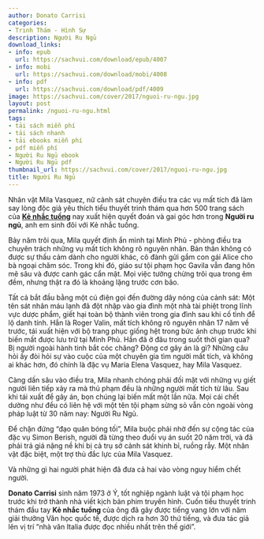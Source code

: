 ```yaml
---
author: Donato Carrisi
categories:
- Trinh Thám - Hình Sự
description: Người Ru Ngủ
download_links:
- info: epub
  url: https://sachvui.com/download/epub/4007
- info: mobi
  url: https://sachvui.com/download/mobi/4008
- info: pdf
  url: https://sachvui.com/download/pdf/4009
image: https://sachvui.com/cover/2017/nguoi-ru-ngu.jpg
layout: post
permalink: /nguoi-ru-ngu.html
tags:
- tải sách miễn phí
- tải sách nhanh
- tải ebooks miễn phí
- pdf miễn phí
- Người Ru Ngủ ebook
- Người Ru Ngủ pdf
thumbnail_url: https://sachvui.com/cover/2017/nguoi-ru-ngu.jpg
title: Người Ru Ngủ
---
```


 <div class="item-desc text-justify"> <p>Nhân vật Mila Vasquez, nữ cảnh sát chuyên điều tra các vụ mất tích đã làm say lòng độc giả yêu thích tiểu thuyết trinh thám qua hơn 500 trang sách của <a target="_blank" href="https://sachvui.com/ebook/ke-nhac-tuong.577.html"><strong>Kẻ nhắc tuồng</strong></a> nay xuất hiện quyết đoán và gai góc hơn trong <strong>Người ru ngủ</strong>, anh em sinh đôi với Kẻ nhắc tuồng.</p><p>Bảy năm trôi qua, Mila quyết định ẩn mình tại Minh Phủ - phòng điều tra chuyên trách những vụ mất tích không rõ nguyên nhân. Bản thân không có được sự thấu cảm dành cho người khác, cô đành gửi gắm con gái Alice cho bà ngoại chăm sóc. Trong khi đó, giáo sư tội phạm học Gavila vẫn đang hôn mê sâu và được canh gác cẩn mật. Mọi việc tưởng chừng trôi qua trong êm đềm, nhưng thật ra đó là khoảng lặng trước cơn bão.</p><p>Tất cả bắt đầu bằng một cú điện gọi đến đường dây nóng của cảnh sát: Một tên sát nhân máu lạnh đã đột nhập vào gia đình một nhà tài phiệt trong lĩnh vực dược phẩm, giết hại toàn bộ thành viên trong gia đình sau khi cố tình để lộ danh tính. Hắn là Roger Valin, mất tích không rõ nguyên nhân 17 năm về trước, tái xuất hiện với bộ trang phục giống hệt trong bức ảnh chụp trước khi biến mất được lưu trữ tại Minh Phủ. Hắn đã ở đâu trong suốt thời gian qua? Bị người ngoài hành tinh bắt cóc chăng? Động cơ gây án là gì? Những câu hỏi ấy đòi hỏi sự vào cuộc của một chuyên gia tìm người mất tích, và không ai khác hơn, đó chính là đặc vụ Maria Elena Vasquez, hay Mila Vasquez.</p><p>Càng dấn sâu vào điều tra, Mila nhanh chóng phải đối mặt với những vụ giết người liên tiếp xảy ra mà thủ phạm đều là những người mất tích từ lâu. Sau khi tái xuất để gây án, bọn chúng lại biến mất một lần nữa. Mọi cái chết dường như đều có liên hệ với một tên tội phạm sừng sỏ vẫn còn ngoài vòng pháp luật từ 30 năm nay: Người Ru Ngủ.</p><p>Để chặn đứng “đạo quân bóng tối”, Mila buộc phải nhờ đến sự cộng tác của đặc vụ Simon Berish, người đã từng theo đuổi vụ án suốt 20 năm trời, và đã phải trả giá nặng nề khi bị cả trụ sở cảnh sát khinh bỉ, ruồng rẫy. Một nhân vật đặc biệt, một trợ thủ đắc lực của Mila Vasquez.</p><p>Và những gì hai người phát hiện đã đưa cả hai vào vòng nguy hiểm chết người.</p><p><strong>Donato Carrisi</strong> sinh năm 1973 ở Ý, tốt nghiệp ngành luật và tội phạm học trước khi trở thành nhà viết kịch bản phim truyền hình. Cuốn tiểu thuyết trinh thám đầu tay <strong>Kẻ nhắc tuồng </strong>của ông đã gây được tiếng vang lớn với năm giải thưởng Văn học quốc tế, được dịch ra hơn 30 thứ tiếng, và đưa tác giả lên vị trí “nhà văn Italia được đọc nhiều nhất trên thế giới”.</p> </div>